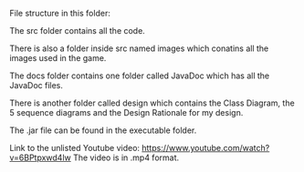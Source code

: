 File structure in this folder:


The src folder contains all the code.

There is also a folder inside src named images which conatins all the images used in the game.

The docs folder contains one folder called JavaDoc which has all the JavaDoc files.

There is another folder called design which contains the Class Diagram, the 5 sequence diagrams and the Design Rationale for my design. 

The .jar file can be found in the executable folder. 

Link to the unlisted Youtube video: https://www.youtube.com/watch?v=6BPtpxwd4lw
The video is in .mp4 format.
